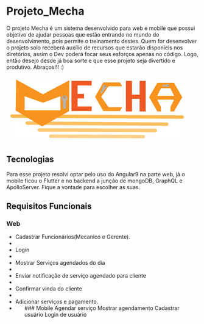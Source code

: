 # Projeto_Mecha
O projeto Mecha é um sistema desenvolvido para web e mobile que possui objetivo de ajudar pessoas que estão entrando no mundo do desenvolvimento, pois permite o treinamento destes. Quem for desenvolver o projeto solo receberá auxílio de recursos que estarão disponíeis nos diretórios, assim o Dev poderá focar seus esforços apenas no código. Logo, então desejo desde já boa sorte e que esse projeto seja divertido e produtivo. Abraços!!! :)

<img src="assets/Logomecha.png" style="margin:10px; align-self:center"/>

## Tecnologias
Para esse projeto resolvi optar pelo uso do Angular9 na parte web, já o mobile ficou o Flutter e no backend a junção de mongoDB, GraphQL e ApolloServer. Fique a vontade para escolher as suas.

## Requisitos Funcionais
### Web
<ul>
 <li>
  Cadastrar Funcionários(Mecanico e Gerente). 
 <li/>
 <li>
  Login 
 <li/>
 <li>
  Mostrar Serviços agendados do dia 
 <li/>
 <li>
  Enviar notificação de serviço agendado para cliente 
 <li/>
 <li>
  Confirmar vinda do cliente 
 <li/>
 <li>
  Adicionar serviços e pagamento. 
 <li/>
 <ul/>
### Mobile
 Agendar serviço 
 Mostrar agendamento 
 Cadastrar usuário 
 Login de usuário 

